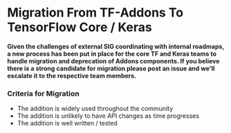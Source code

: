 # Migration From TF-Addons To TensorFlow Core / Keras

**Given the challenges of external SIG coordinating with internal roadmaps, a new 
process has been put in place for the core TF and Keras teams to handle migration 
and deprecation of Addons components. If you believe there is a strong candidate for 
migration please post an issue and we'll escalate it to the respective team members.**

### Criteria for Migration
* The addition is widely used throughout the community
* The addition is unlikely to have API changes as time progresses
* The addition is well written / tested
